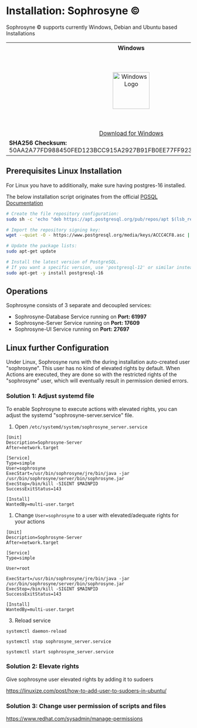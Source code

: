 # Installation: Sophrosyne ©

Sophrosyne ©  supports currently Windows, Debian and Ubuntu based Installations

<table>
  <tr>
    <th>Windows</th>
    <th>Debian/Ubuntu</th>
  </tr>
  <tr>
    <td style="text-align: center;"><img src="/sophrosyne/v.1.0.0/_media/WINDOWS_LOGO.png" alt="Windows Logo" style="width:100px"></td>
    <td style="text-align: center;"><img src="/sophrosyne/v.1.0.0/_media/DEBIAN_UBUNTU_LOGO.png" alt="Linux Logo" style="width:200px"></td>
  </tr>
  <tr>
    <td style="text-align: center;"><a href="https://api.onedrive.com/v1.0/shares/u!aHR0cHM6Ly8xZHJ2Lm1zL3UvcyFBaUx4dFpNV2M3NTJ2WjE4aW5aYTI2eXdFVXo1WGc_ZT0wSDFqbFc/root/content">Download for Windows</a></td>
    <td style="text-align: center;"><a href="https://api.onedrive.com/v1.0/shares/u!aHR0cHM6Ly8xZHJ2Lm1zL3UvcyFBaUx4dFpNV2M3NTJ2WjE3a2VrTXBYUll3RVQ5WXc_ZT0xRFFBQ2U/root/content">Download for Debian/Ubuntu</a></td>
    </tr>
    <tr>
    <td>
      <strong>SHA256 Checksum:</strong> 50AA2A77FD988450FED123BCC915A2927B91FB0EE77FF92300634700783661C0
    </td>
    <td>
      <strong>SHA256 Checksum:</strong> 3D3C379B0C167B29E255B626109AFB62B521C96D947C4F58E33E39B4E4C08AA8
    </td>
  </tr>
</table>

## Prerequisites Linux Installation

For Linux you have to additionally, make sure having postgres-16 installed.

The below installation script originates from the official [PGSQL Documentation](https://www.postgresql.org/download/linux/debian/)

```bash
# Create the file repository configuration:
sudo sh -c 'echo "deb https://apt.postgresql.org/pub/repos/apt $(lsb_release -cs)-pgdg main" > /etc/apt/sources.list.d/pgdg.list'

# Import the repository signing key:
wget --quiet -O - https://www.postgresql.org/media/keys/ACCC4CF8.asc | sudo apt-key add -

# Update the package lists:
sudo apt-get update

# Install the latest version of PostgreSQL.
# If you want a specific version, use 'postgresql-12' or similar instead of 'postgresql':
sudo apt-get -y install postgresql-16
```

## Operations

Sophrosyne consists of 3 separate and decoupled services:

* Sophrosyne-Database Service running on <strong>Port: 61997</strong>
* Sophrosyne-Server Service running on <strong>Port: 17609</strong>
* Sophrosyne-UI Service running on <strong>Port: 27697</strong>

## Linux further Configuration

Under Linux, Sophrosyne runs with the during installation auto-created user "sophrosyne". This user has no kind of elevated rights by default. When Actions are executed, they are done so with the restricted rights of the "sophrosyne" user, which will eventually result in permission denied errors. 


### Solution 1: Adjust systemd file

To enable Sophrosyne to execute actions with elevated rights, you can adjust the systemd "sophrosyne-server.service" file.

1. Open 
```/etc/systemd/system/sophrosyne_server.service```

```text
[Unit]
Description=Sophrosyne-Server
After=network.target

[Service]
Type=simple
User=sophrosyne
ExecStart=/usr/bin/sophrosyne/jre/bin/java -jar /usr/bin/sophrosyne/server/bin/sophrosyne.jar
ExecStop=/bin/kill -SIGINT $MAINPID
SuccessExitStatus=143

[Install]
WantedBy=multi-user.target
```

1. Change ```User=sophrosyne``` to a user with elevated/adequate rights for your actions

```text
[Unit]
Description=Sophrosyne-Server
After=network.target

[Service]
Type=simple
```
```User=root```
```text
ExecStart=/usr/bin/sophrosyne/jre/bin/java -jar /usr/bin/sophrosyne/server/bin/sophrosyne.jar
ExecStop=/bin/kill -SIGINT $MAINPID
SuccessExitStatus=143

[Install]
WantedBy=multi-user.target
```

3. Reload service

```systemctl daemon-reload```

```systemctl stop sophrosyne_server.service```

```systemctl start sophrosyne_server.service```

### Solution 2: Elevate rights

Give sophrosyne user elevated rights by adding it to sudoers

https://linuxize.com/post/how-to-add-user-to-sudoers-in-ubuntu/

### Solution 3: Change user permission of scripts and files

https://www.redhat.com/sysadmin/manage-permissions

